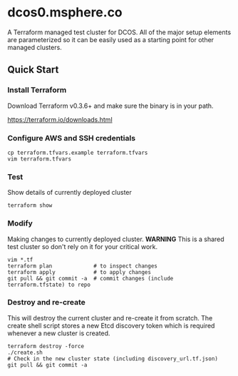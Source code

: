 # dcos0.msphere.co

A Terraform managed test cluster for DCOS. All of the major setup elements are
parameterized so it can be easily used as a starting point for other managed
clusters.

## Quick Start

### Install Terraform

Download Terraform v0.3.6+ and make sure the binary is in your path.

https://terraform.io/downloads.html

### Configure AWS and SSH credentials

```
cp terraform.tfvars.example terraform.tfvars
vim terraform.tfvars
```

### Test

Show details of currently deployed cluster
```
terraform show
```

### Modify

Making changes to currently deployed cluster. **WARNING** This is a shared test
cluster so don't rely on it for your critical work.
```
vim *.tf
terraform plan             # to inspect changes
terraform apply            # to apply changes
git pull && git commit -a  # commit changes (include terraform.tfstate) to repo
```

### Destroy and re-create

This will destroy the current cluster and re-create it from scratch. The
create shell script stores a new Etcd discovery token which is required
whenever a new cluster is created.
```
terraform destroy -force
./create.sh
# Check in the new cluster state (including discovery_url.tf.json)
git pull && git commit -a
```
